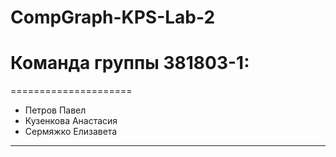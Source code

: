 # CompGraph-KPS-Lab-2

# Команда группы 381803-1:
=====================
* Петров Павел
* Кузенкова Анастасия
* Сермяжко Елизавета
-----------------------------------
